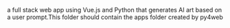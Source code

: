 a full stack web app using Vue.js and Python that generates AI art based on a user prompt.This folder should contain the apps folder created by py4web
